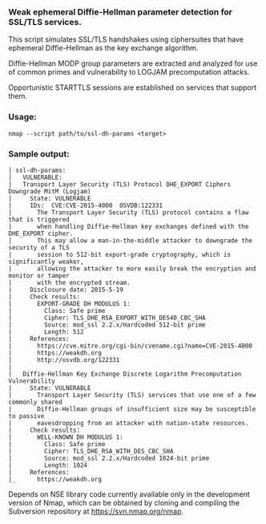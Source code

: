 ### Weak ephemeral Diffie-Hellman parameter detection for SSL/TLS services.

This script simulates SSL/TLS handshakes using ciphersuites that have ephemeral
Diffie-Hellman as the key exchange algorithm.

Diffie-Hellman MODP group parameters are extracted and analyzed for use of common
primes and vulnerability to LOGJAM precomputation attacks.

Opportunistic STARTTLS sessions are established on services that support them.

### Usage:

`nmap --script path/to/ssl-dh-params <target>`

### Sample output:

```
| ssl-dh-params: 
|   VULNERABLE:
|   Transport Layer Security (TLS) Protocol DHE_EXPORT Ciphers Downgrade MitM (Logjam)
|     State: VULNERABLE
|     IDs:  CVE:CVE-2015-4000  OSVDB:122331
|       The Transport Layer Security (TLS) protocol contains a flaw that is triggered
|       when handling Diffie-Hellman key exchanges defined with the DHE_EXPORT cipher.
|       This may allow a man-in-the-middle attacker to downgrade the security of a TLS
|       session to 512-bit export-grade cryptography, which is significantly weaker,
|       allowing the attacker to more easily break the encryption and monitor or tamper
|       with the encrypted stream.
|     Disclosure date: 2015-5-19
|     Check results:
|       EXPORT-GRADE DH MODULUS 1:
|         Class: Safe prime
|         Cipher: TLS_DHE_RSA_EXPORT_WITH_DES40_CBC_SHA
|         Source: mod_ssl 2.2.x/Hardcoded 512-bit prime
|         Length: 512
|     References:
|       https://cve.mitre.org/cgi-bin/cvename.cgi?name=CVE-2015-4000
|       https://weakdh.org
|       http://osvdb.org/122331
|   
|   Diffie-Hellman Key Exchange Discrete Logarithm Precomputation Vulnerability
|     State: VULNERABLE
|       Transport Layer Security (TLS) services that use one of a few commonly shared
|       Diffie-Hellman groups of insufficient size may be susceptible to passive
|       eavesdropping from an attacker with nation-state resources.
|     Check results:
|       WELL-KNOWN DH MODULUS 1:
|         Class: Safe prime
|         Cipher: TLS_DHE_RSA_WITH_DES_CBC_SHA
|         Source: mod_ssl 2.2.x/Hardcoded 1024-bit prime
|         Length: 1024
|     References:
|_      https://weakdh.org
```

Depends on NSE library code currently available only in the development version
of Nmap, which can be obtained by cloning and compiling the Subversion repository
at https://svn.nmap.org/nmap.

